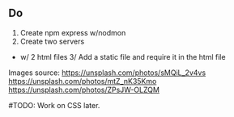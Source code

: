 ## Do
1. Create npm express w/nodmon
2. Create two servers 
  - w/ 2 html files 
3/ Add a static file and require it in the html file

Images source: 
https://unsplash.com/photos/sMQiL_2v4vs 
https://unsplash.com/photos/mtZ_nK35Kmo
https://unsplash.com/photos/ZPsJW-OLZQM

#TODO: Work on CSS later. 